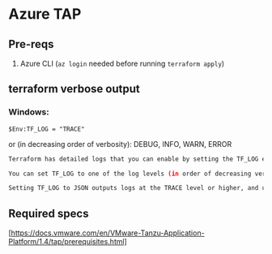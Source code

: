 # Azure TAP

## Pre-reqs

1. Azure CLI (`az login` needed before running `terraform apply`)

## terraform verbose output

### Windows:

`$Env:TF_LOG = "TRACE"`

or (in decreasing order of verbosity): DEBUG, INFO, WARN, ERROR



```bash
Terraform has detailed logs that you can enable by setting the TF_LOG environment variable to any value. Enabling this setting causes detailed logs to appear on stderr.

You can set TF_LOG to one of the log levels (in order of decreasing verbosity) TRACE, DEBUG, INFO, WARN or ERROR to change the verbosity of the logs.

Setting TF_LOG to JSON outputs logs at the TRACE level or higher, and uses a parseable JSON encoding as the formatting.

```

## Required specs

[https://docs.vmware.com/en/VMware-Tanzu-Application-Platform/1.4/tap/prerequisites.html]